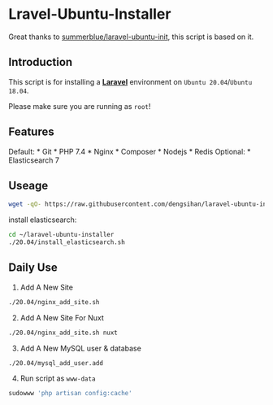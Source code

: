# Lravel-Ubuntu-Installer

Great thanks to [summerblue/laravel-ubuntu-init](https://github.com/summerblue/laravel-ubuntu-init), this script is based on it.

## Introduction
This script is for installing a [**Laravel**](https://laravel.com) environment on `Ubuntu 20.04`/`Ubuntu 18.04`.

Please make sure you are running as `root`!

## Features
Default:
	* Git
	* PHP 7.4
	* Nginx
	* Composer
	* Nodejs
	* Redis
Optional:
	* Elasticsearch 7

## Useage
```sh
wget -qO- https://raw.githubusercontent.com/dengsihan/laravel-ubuntu-installer/master/download.sh - | bash
```
install elasticsearch:
```sh
cd ~/laravel-ubuntu-installer
./20.04/install_elasticsearch.sh
```

## Daily Use
1. Add A New Site
```sh
./20.04/nginx_add_site.sh
```
2. Add A New Site For Nuxt
```sh
./20.04/nginx_add_site.sh nuxt
```
3. Add A New MySQL user & database
```sh
./20.04/mysql_add_user.add
```
4. Run script as `www-data`
```sh
sudowww 'php artisan config:cache'
```
